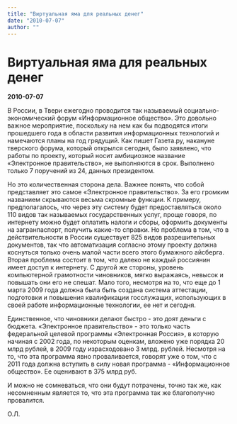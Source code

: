 ```yaml
---
title: "Виртуальная яма для реальных денег"
date: "2010-07-07"
author: ""
---
```


# Виртуальная яма для реальных денег

**2010-07-07** 

В России, в Твери ежегодно проводится так называемый социально-экономический форум «Информационное общество». Это довольно важное мероприятие, поскольку на нем как бы подводятся итоги прошедшего года в области развития информационных технологий и намечаются планы на год грядущий. Как пишет Газета.ру, накануне тверского форума, который открылся сегодня, было заявлено, что работы по проекту, который носит амбициозное название «Электронное правительство», не выполняются в срок. Выполнено только 7 поручений из 24, данных президентом.

Но это количественная сторона дела. Важнее понять, что собой представляет это самое «Электронное правительство». За его громким названием скрываются весьма скромные функции. К примеру, предполагалось, что через эту систему будет предоставляться около 110 видов так называемых государственных услуг, проще говоря, по интернету можно будет оплатить налоги и сборы, оформить документы на загранпаспорт, получить какие-то справки. Но проблема в том, что в действительности в России существует 825 видов разрешительных документов, так что автоматизация согласно этому проекту должна коснуться только очень малой части всего этого бумажного айсберга. Вторая проблема состоит в том, что далеко не каждый россиянин имеет доступ к интернету. С другой же стороны, уровень компьютерной грамотности чиновников, мягко выражаясь, невысок и повышать они его не спешат. Мало того, несмотря на то, что еще до 1 марта 2009 года  должна была быть создана система аттестации, подготовки и повышения квалификации госслужащих, использующих в своей работе информационные технологии, ее нет и сегодня.

Единственное, что чиновники делают быстро - это доят деньги с бюджета. «Электронное правительство» - это только часть федеральной целевой программы «Электронная Россия», в которую начиная с 2002 года, по некоторым оценкам, вложено уже порядка 20 млрд рублей, в 2009 году израсходовано 3 млрд. рублей. Несмотря на то, что эта программа явно проваливается, говорят уже о том, что с 2011 года должна вступить в силу новая программа - «Информационное общество». Ее оценивают в 375 млрд руб.

И можно не сомневаться, что они будут потрачены, точно так же, как несомненным является то, что эта программа так же благополучно провалится.

О.Л.
